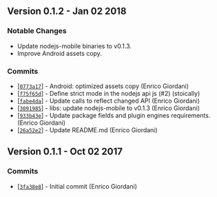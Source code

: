 ## Version 0.1.2 - Jan 02 2018

### Notable Changes
 - Update nodejs-mobile binaries to v0.1.3.
 - Improve Android assets copy.

### Commits
 - [[`0773a17`](https://github.com/janeasystems/nodejs-mobile-cordova/commit/0773a17bafe4c69862315a6561d89685d53b73e5)] - Android: optimized assets copy (Enrico Giordani)
 - [[`f75f65d`](https://github.com/janeasystems/nodejs-mobile-cordova/commit/f75f65d1ff859ac62881c232bb17a676db048bdd)] - Define strict mode in the nodejs api js (#2) (stoically)
 - [[`fabe4da`](https://github.com/janeasystems/nodejs-mobile-cordova/commit/fabe4da319e1ba85acfbc2bee3b781c7eedce685)] - Update calls to reflect changed API (Enrico Giordani)
 - [[`3091985`](https://github.com/janeasystems/nodejs-mobile-cordova/commit/3091985832cd82ef4d00a9e97df1ffa78ff8aa39)] - libs: update nodejs-mobile to v0.1.3 (Enrico Giordani)
 - [[`933b43e`](https://github.com/janeasystems/nodejs-mobile-cordova/commit/933b43e66e5f7c1d2ca8c8dd3fa1f27815d1f3be)] - Update package fields and plugin engines requirements. (Enrico Giordani)
 - [[`26a52e2`](https://github.com/janeasystems/nodejs-mobile-cordova/commit/26a52e291141d9eb51633917bf180f945561609f)] - Update README.md (Enrico Giordani)

## Version 0.1.1 - Oct 02 2017

### Commits
 - [[`3fa38e8`](https://github.com/janeasystems/nodejs-mobile-cordova/commit/3fa38e89dd96d32e0e6107bbe8ae96ef03a3528e)] - Initial commit (Enrico Giordani)
